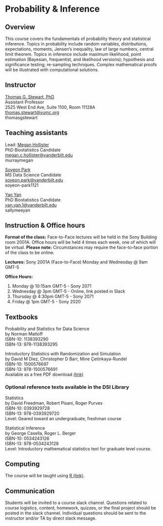 <script src="https://kit.fontawesome.com/889acaf6e2.js"></script>

# Probability & Inference

## Overview

This course covers the fundamentals of probability theory and statistical inference. Topics in probability include random variables, distributions, expectations, moments, Jensen’s inequality, law of large numbers, central limit theorem. Topics in inference include maximum likelihood, point estimation (Bayesian, frequentist, and likelihood versions); hypothesis and significance testing; re-sampling techniques. Complex mathematical proofs will be illustrated with computational solutions.

## Instructor

[Thomas G. Stewart, PhD](http://biostat.app.vumc.org/wiki/Main/ThomasStewart)  
Assistant Professor  
<i class="fas fa-map-marker-alt"></i> 2525 West End Ave, Suite 1100, Room 11128A  
<i class="fas fa-envelope"></i> thomas.stewart@vumc.org  
<i class="fab fa-github-square"></i> thomasgstewart

## Teaching assistants

Lead: [Megan Hollister](https://www.vanderbilt.edu/biostatistics-graduate/cpt/people/megan-hollister/)  
PhD Biostatistics Candidate  
<i class="fas fa-envelope"></i> megan.c.hollister@vanderbilt.edu  
<i class="fab fa-github-square"></i> murraymegan

[Soyeon Park](https://www.vanderbilt.edu/datascience/person/soyeon-park/)  
MS Data Science Candidate  
<i class="fas fa-envelope"></i> soyeon.park@vanderbilt.edu  
<i class="fab fa-github-square"></i> soyeon-park1121

[Yan Yan](https://www.vanderbilt.edu/biostatistics-graduate/cpt/people/yan-yan/)  
PhD Biostatistics Candidate  
<i class="fas fa-envelope"></i> yan.yan.1@vanderbilt.edu  
<i class="fab fa-github-square"></i> sallymeeyan

## Instruction & Office hours <i class="fas fa-chalkboard-teacher"></i>

**Format of the class:** Face-to-Face lectures will be held in the Sony Building room 2001A.  Office hours will be held 4 times each week, one of which will be virtual.  **Please note:** Circumstances may require the face-to-face portion of the class to be online.

**Lectures:** Sony 2001A (Face-to-Face)
 Monday and Wednesday @ 9am GMT-5

**Office Hours:** 
1. Monday @ 10:15am GMT-5 - Sony 2071
2. Wednesday @ 3pm GMT-5 - Online, link posted in Slack
3. Thursday @ 4:30pm GMT-5 - Sony 2071
4. Friday @ 1pm GMT-5 - Sony 2020

## Textbooks <i class="fas fa-book"></i>

Probability and Statistics for Data Science  
by Norman Matloff  
ISBN-10: 1138393290  
ISBN-13: 978-1138393295  

Introductory Statistics with Randomization and Simulation  
by David M Diez, Christopher D Barr, Mine Çetinkaya-Rundel  
ISBN-10: 1500576697  
ISBN-13: 978-1500576691  
Available as a free PDF download [(link)](https://www.openintro.org/stat/textbook.php)

### Optional reference texts available in the DSI Library

Statistics  
by David Freedman, Robert Pisani, Roger Purves  
ISBN-10: 0393929728  
ISBN-13: 978-0393929720  
Level: Geared toward an undergraduate, freshman course


Statistical Inference  
by George Casella, Roger L. Berger  
ISBN-10: 0534243126  
ISBN-13: 978-0534243128  
Level: Introductory mathematical statistics text for graduate level course.

## Computing

The course will be taught using  [R (link)](https://www.R-project.org/).

## Communication

Students will be invited to a course slack channel.  Questions related to course logistics, content, homework, quizzes, or the final project should be posted in the slack channel.  Individual questions should be sent to the instructor and/or TA by direct slack message.
